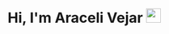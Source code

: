 # Hi, I'm Araceli Vejar <img src="https://github.com/TheDudeThatCode/TheDudeThatCode/blob/master/Assets/Hi.gif" width="29px">

<!--
**aracelivejar/aracelivejar** is a ✨ _special_ ✨ repository because its `README.md` (this file) appears on your GitHub profile.
<p>
Here are some ideas to get you started:
### 🤵 About Me:
* 🏫: I am a Computer Systems Engineering student
* 🔭: I am working on personal projects
* 🌱: I am learning Python, SQL, and Django 🧠💻🤖
* 🤔: I’m looking for help with anything I am currently learning! 😅
* 💬: Let’s talk about AI 📊📈🤖🧠
* 😄: My favorite programming language: Music 🎹
* ⚡: Fun fact: With music on repeat, I'm often found writing on a loop. 🎹

</p>


-->
